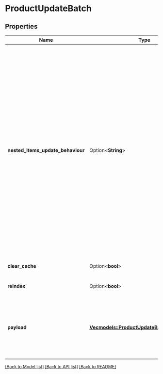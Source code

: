 # ProductUpdateBatch

## Properties

Name | Type | Description | Notes
------------ | ------------- | ------------- | -------------
**nested_items_update_behaviour** | Option<**String**> |  Determines how updates to nested items should be handled.<hr><div style=\"font-style:normal\">  Values description:  <div style=\"margin-left: 2%; padding-top: 2%\">    <div style=\"font-size:85%\">      <b>  replace</b>: This option indicates that the nested items should be completely replaced with the new data provided. </br>      <b>  merge</b>: With this option, updates to nested items are merged with the existing data. </br>    </div>  </div></div> | [optional][default to Replace]
**clear_cache** | Option<**bool**> |  | [optional][default to false]
**reindex** | Option<**bool**> |  | [optional][default to false]
**payload** | [**Vec<models::ProductUpdateBatchPayloadInner>**](ProductUpdateBatch_payload_inner.md) | Contains an array of product objects. The list of properties may vary depending on the specific platform. | 

[[Back to Model list]](../README.md#documentation-for-models) [[Back to API list]](../README.md#documentation-for-api-endpoints) [[Back to README]](../README.md)


